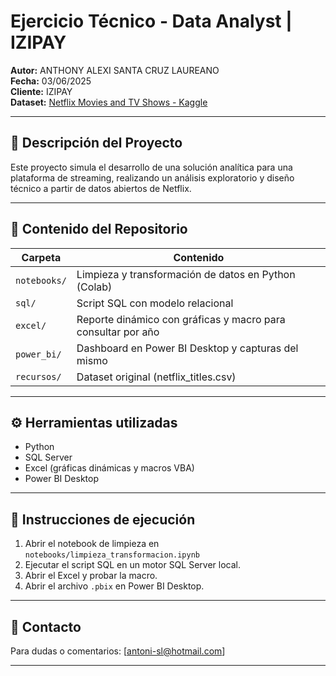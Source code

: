 # Ejercicio Técnico - Data Analyst | IZIPAY

**Autor:** ANTHONY ALEXI SANTA CRUZ LAUREANO  
**Fecha:** 03/06/2025  
**Cliente:** IZIPAY  
**Dataset:** [Netflix Movies and TV Shows - Kaggle](https://www.kaggle.com/datasets/shivamb/netflix-shows)

---

## 📌 Descripción del Proyecto

Este proyecto simula el desarrollo de una solución analítica para una plataforma de streaming, realizando un análisis exploratorio y diseño técnico a partir de datos abiertos de Netflix.

---

## 📂 Contenido del Repositorio

| Carpeta         | Contenido                                                                 |
|------------------|--------------------------------------------------------------------------|
| `notebooks/`     | Limpieza y transformación de datos en Python (Colab)                    |
| `sql/`           | Script SQL con modelo relacional                                        |
| `excel/`         | Reporte dinámico con gráficas y macro para consultar por año            |
| `power_bi/`      | Dashboard en Power BI Desktop y capturas del mismo                      |
| `recursos/`      | Dataset original (netflix_titles.csv)                                   |

---

## ⚙️ Herramientas utilizadas

- Python
- SQL Server
- Excel (gráficas dinámicas y macros VBA)
- Power BI Desktop

---

## 🚀 Instrucciones de ejecución

1. Abrir el notebook de limpieza en `notebooks/limpieza_transformacion.ipynb`
2. Ejecutar el script SQL en un motor SQL Server local.
3. Abrir el Excel y probar la macro.
4. Abrir el archivo `.pbix` en Power BI Desktop.

---

## 📧 Contacto

Para dudas o comentarios: [antoni-sl@hotmail.com]

---

